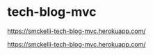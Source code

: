 # tech-blog-mvc

https://smckelli-tech-blog-mvc.herokuapp.com/


https://smckelli-tech-blog-mvc.herokuapp.com/


